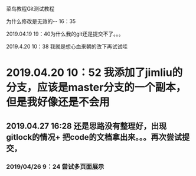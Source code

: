 菜鸟教程Git测试教程

为什么修改是无效的-- 16：35


2019.04.19 19：40为什么我的git还是提交不了。。。

2019.4.20 10：38 我就是想心血来朝的改下再试试哇

# 2019.04.20 10：52 我添加了jimliu的分支，应该是master分支的一个副本，但是我好像还是不会用

## 2019.04.27 16:28 还是思路没有整理好，出现gitlock的情况+ 把code的文档拿出来。。。再次尝试提交，

### 2019/04/26 9：24 尝试多页面展示